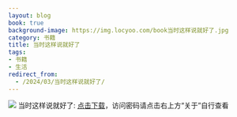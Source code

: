 ```yaml
---
layout: blog
book: true
background-image: https://img.locyoo.com/book当时这样说就好了.jpg
category: 书籍
title: 当时这样说就好了
tags:
- 书籍
- 生活
redirect_from:
  - /2024/03/当时这样说就好了/
---
```

![](https://img.locyoo.com/book当时这样说就好了.jpg)
当时这样说就好了: <a name = "ref1" href="https://url18.ctfile.com/f/50983618-1269463324-cf2566?p=3619">点击下载</a>，访问密码请点击右上方“关于”自行查看